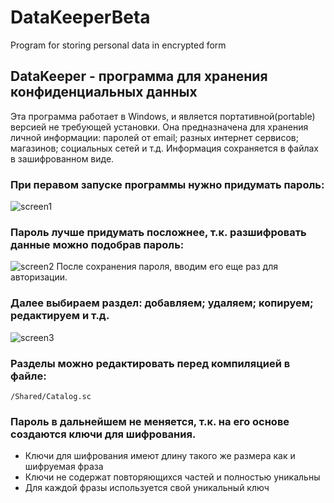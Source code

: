 # DataKeeperBeta
Program for storing personal data in encrypted form

## DataKeeper - программа для хранения конфиденциальных данных
Эта программа работает в Windows, и является портативной(portable) версией не требующей установки.
Она предназначена для хранения личной информации: паролей от email; разных интернет сервисов; магазинов; социальных сетей и т.д.
Информация сохраняется в файлах в зашифрованном виде. 

### При перавом запуске программы нужно придумать пароль:
![screen1](https://user-images.githubusercontent.com/106067946/180433023-c998c8c8-e10d-4378-8b62-4da24d4e1f85.jpg)

### Пароль лучше придумать посложнее, т.к. разшифровать данные можно подобрав пароль:
![screen2](https://user-images.githubusercontent.com/106067946/180433632-2b297c3b-bd2d-4a6b-9c18-f880af879a1c.jpg)
После сохранения пароля, вводим его еще раз для авторизации. 

### Далее выбираем раздел: добавляем; удаляем; копируем; редактируем и т.д.
![screen3](https://user-images.githubusercontent.com/106067946/180435404-7c913a81-40e3-4cd8-84eb-3facff67f3d1.jpg)

### Разделы можно редактировать перед компиляцией в файле:
```
/Shared/Catalog.sc
```


### Пароль в дальнейшем не меняется, т.к. на его основе создаются ключи для шифрования.
* Ключи для шифрования имеют длину такого же размера как и шифруемая фраза
* Ключи не содержат повторяющихся частей и полностью уникальны
* Для каждой фразы используется свой уникальный ключ


